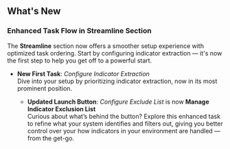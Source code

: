 ## What's New

### Enhanced Task Flow in Streamline Section

The **Streamline** section now offers a smoother setup experience with optimized task ordering. Start by configuring indicator extraction &mdash; it's now the first step to help you get off to a powerful start.

- **New First Task**: *Configure Indicator Extraction*  
   Dive into your setup by prioritizing indicator extraction, now in its most prominent position.

   - **Updated Launch Button**: *Configure Exclude List* is now **Manage Indicator Exclusion List**  
   Curious about what’s behind the button? Explore this enhanced task to refine what your system identifies and filters out, giving you better control over your how indicators in your environment are handled &mdash; from the get-go. 
